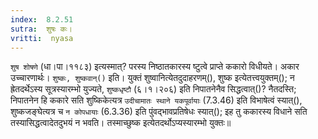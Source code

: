 ```yaml
---
index:  8.2.51
sutra:  शुषः कः।
vritti:  nyasa
---
```


`शुष शोषणे` (धा।पा।११८३) इत्यस्मात्? परस्य निष्ठातकारस्य ष्टुत्वे प्राप्ते ककारो विधीयते। अकार उच्चारणार्थः। `शुष्कः, शुष्कवान्()` इति। युक्तं शुष्वानित्येतदुदाहरणम्(), शुष्क इत्येतत्त्वयुक्तम्(); न ह्रेतदर्थेऽस्य सूत्रस्यारम्भो युज्यते, `शुष्कधृष्टौ` (६।१।२०६) इति निपातनेनैव सिद्धत्वात्()? नैतदस्ति; निपातनेन हि ककारे सति शुष्किकेत्यत्र `उदीचामातः स्थाने यकपूर्वायाः` (7.3.46) इति विभाषेत्वं स्यात्(), शुष्कजङ्घेत्यत्र च `न कोपधायाः` (6.3.36) इति पुंवद्भावप्रतिषेधः स्यात्(); इह तु ककारस्य विधाने सति तस्यासिद्धत्वादेतदुभयं न भवति। तस्माच्छुष्क इत्येतदर्थोऽप्यस्यारम्भो युक्तः॥
